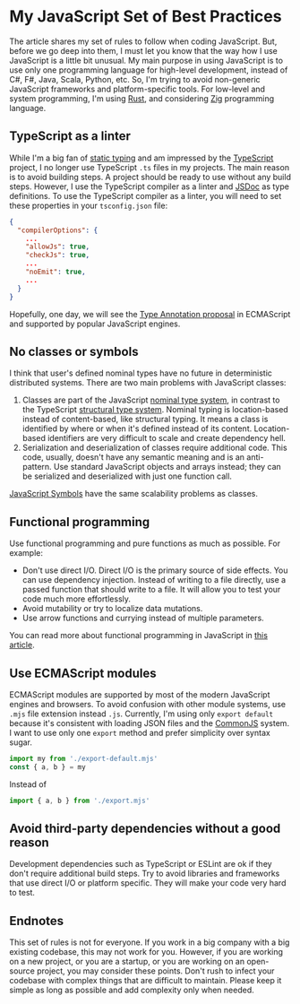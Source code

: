 # My JavaScript Set of Best Practices

The article shares my set of rules to follow when coding JavaScript. But, before we go deep into them, I must let you know that the way how I use JavaScript is a little bit unusual. My main purpose in using JavaScript is to use only one programming language for high-level development, instead of C#, F#, Java, Scala, Python, etc. So, I'm trying to avoid non-generic JavaScript frameworks and platform-specific tools. For low-level and system programming, I'm using [Rust](https://en.wikipedia.org/wiki/Rust_(programming_language)), and considering [Zig](https://en.wikipedia.org/wiki/Zig_(programming_language)) programming language.

## TypeScript as a linter

While I'm a big fan of [static typing](https://en.wikipedia.org/wiki/Type_system#Static_type_checking) and am impressed by the [TypeScript](https://en.wikipedia.org/wiki/TypeScript) project, I no longer use TypeScript `.ts` files in my projects. The main reason is to avoid building steps. A project should be ready to use without any build steps. However, I use the TypeScript compiler as a linter and [JSDoc](https://www.typescriptlang.org/docs/handbook/jsdoc-supported-types.html) as type definitions. To use the TypeScript compiler as a linter, you will need to set these properties in your `tsconfig.json` file:

```json
{
  "compilerOptions": {
    ...
    "allowJs": true,
    "checkJs": true,
    ...
    "noEmit": true,
    ...
  }
}
```

Hopefully, one day, we will see the [Type Annotation proposal](https://github.com/tc39/proposal-type-annotations) in ECMAScript and supported by popular JavaScript engines.

## No classes or symbols

I think that user's defined nominal types have no future in deterministic distributed systems. There are two main problems with JavaScript classes:

1. Classes are part of the JavaScript [nominal type system](https://en.wikipedia.org/wiki/Nominal_type_system), in contrast to the TypeScript [structural type system](https://en.wikipedia.org/wiki/Structural_type_system). Nominal typing is location-based instead of content-based, like structural typing. It means a class is identified by where or when it's defined instead of its content. Location-based identifiers are very difficult to scale and create dependency hell.
2. Serialization and deserialization of classes require additional code. This code, usually, doesn't have any semantic meaning and is an anti-pattern. Use standard JavaScript objects and arrays instead; they can be serialized and deserialized with just one function call.

[JavaScript Symbols](https://developer.mozilla.org/en-US/docs/Web/JavaScript/Reference/Global_Objects/Symbol) have the same scalability problems as classes. 

## Functional programming

Use functional programming and pure functions as much as possible. For example:

- Don't use direct I/O. Direct I/O is the primary source of side effects. You can use dependency injection. Instead of writing to a file directly, use a passed function that should write to a file. It will allow you to test your code much more effortlessly.
- Avoid mutability or try to localize data mutations.
- Use arrow functions and currying instead of multiple parameters.

You can read more about functional programming in JavaScript in [this article](https://medium.com/bitsrc/purely-functional-programming-in-javascript-91114b1b2dff).

## Use ECMAScript modules

ECMAScript modules are supported by most of the modern JavaScript engines and browsers. To avoid confusion with other module systems, use `.mjs` file extension instead `.js`. Currently, I'm using only `export default` because it's consistent with loading JSON files and the [CommonJS](https://en.wikipedia.org/wiki/CommonJS) system. I want to use only one `export` method and prefer simplicity over syntax sugar.

```js
import my from './export-default.mjs'
const { a, b } = my
```

Instead of

```js
import { a, b } from './export.mjs'
```

## Avoid third-party dependencies without a good reason

Development dependencies such as TypeScript or ESLint are ok if they don't require additional build steps. Try to avoid libraries and frameworks that use direct I/O or platform specific. They will make your code very hard to test.

## Endnotes

This set of rules is not for everyone. If you work in a big company with a big existing codebase, this may not work for you. However, if you are working on a new project, or you are a startup, or you are working on an open-source project, you may consider these points. Don't rush to infect your codebase with complex things that are difficult to maintain. Please keep it simple as long as possible and add complexity only when needed.
